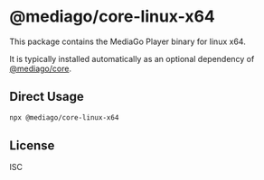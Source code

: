 # @mediago/core-linux-x64

This package contains the MediaGo Player binary for linux x64.

It is typically installed automatically as an optional dependency of [@mediago/core](https://www.npmjs.com/package/@mediago/core).

## Direct Usage

```bash
npx @mediago/core-linux-x64
```

## License

ISC
